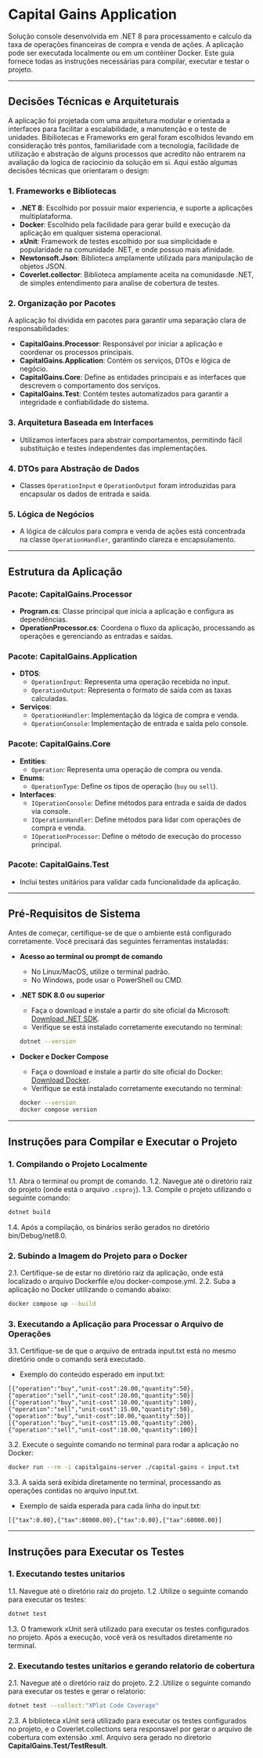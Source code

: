 # **Capital Gains Application**

Solução console desenvolvida em .NET 8 para processamento e calculo da taxa de operações financeiras de compra e venda de ações. A aplicação pode ser executada localmente ou em um contêiner Docker. Este guia fornece todas as instruções necessárias para compilar, executar e testar o projeto.

---

## **Decisões Técnicas e Arquiteturais**

A aplicação foi projetada com uma arquitetura modular e orientada a interfaces para facilitar a escalabilidade, a manutenção e o teste de unidades. 
Bibiliotecas e Frameworks em geral foram escolhidos levando em consideração três pontos, familiaridade com a tecnologia, facilidade
de utilização e abstração de alguns processos que acredito não entrarem na avaliação da logica de raciocinio da solução em si.
Aqui estão algumas decisões técnicas que orientaram o design:

### **1. Frameworks e Bibliotecas**

- **.NET 8**: Escolhido por possuir maior experiencia, e suporte a aplicações multiplataforma.
- **Docker**: Escolhido pela facilidade para gerar build e execução da aplicação em qualquer sistema operacional.
- **xUnit**: Framework de testes escolhido por sua simplicidade e popularidade na comunidade .NET, e onde possuo mais afinidade.
- **Newtonsoft.Json**: Biblioteca amplamente utilizada para manipulação de objetos JSON.
- **Coverlet.collector**: Biblioteca amplamente aceita na comunidasde .NET, de simples entendimento para analise de cobertura de testes.

### **2. Organização por Pacotes**
A aplicação foi dividida em pacotes para garantir uma separação clara de responsabilidades:
- **CapitalGains.Processor**: Responsável por iniciar a aplicação e coordenar os processos principais.
- **CapitalGains.Application**: Contém os serviços, DTOs e lógica de negócio.
- **CapitalGains.Core**: Define as entidades principais e as interfaces que descrevem o comportamento dos serviços.
- **CapitalGains.Test**: Contém testes automatizados para garantir a integridade e confiabilidade do sistema.

### **3. Arquitetura Baseada em Interfaces**
- Utilizamos interfaces para abstrair comportamentos, permitindo fácil substituição e testes independentes das implementações.

### **4. DTOs para Abstração de Dados**
- Classes `OperationInput` e `OperationOutput` foram introduzidas para encapsular os dados de entrada e saída.

### **5. Lógica de Negócios**
- A lógica de cálculos para compra e venda de ações está concentrada na classe `OperationHandler`, garantindo clareza e encapsulamento.

---

## **Estrutura da Aplicação**

### **Pacote: CapitalGains.Processor**
- **Program.cs**: Classe principal que inicia a aplicação e configura as dependências.
- **OperationProcessor.cs**: Coordena o fluxo da aplicação, processando as operações e gerenciando as entradas e saídas.

### **Pacote: CapitalGains.Application**
- **DTOS**:
  - `OperationInput`: Representa uma operação recebida no input.
  - `OperationOutput`: Representa o formato de saída com as taxas calculadas.
- **Serviços**:
  - `OperationHandler`: Implementação da lógica de compra e venda.
  - `OperationConsole`: Implementação de entrada e saída pelo console.

### **Pacote: CapitalGains.Core**
- **Entities**:
  - `Operation`: Representa uma operação de compra ou venda.
- **Enums**:
  - `OperationType`: Define os tipos de operação (`buy` ou `sell`).
- **Interfaces**:
  - `IOperationConsole`: Define métodos para entrada e saída de dados via console.
  - `IOperationHandler`: Define métodos para lidar com operações de compra e venda.
  - `IOperationProcessor`: Define o método de execução do processo principal.

### **Pacote: CapitalGains.Test**
- Inclui testes unitários para validar cada funcionalidade da aplicação.

---

## **Pré-Requisitos de Sistema**

Antes de começar, certifique-se de que o ambiente está configurado corretamente. Você precisará das seguintes ferramentas instaladas:

- **Acesso ao terminal ou prompt de comando**  
  - No Linux/MacOS, utilize o terminal padrão.  
  - No Windows, pode usar o PowerShell ou CMD.

- **.NET SDK 8.0 ou superior**  
  - Faça o download e instale a partir do site oficial da Microsoft: [Download .NET SDK](https://dotnet.microsoft.com/download).  
  - Verifique se está instalado corretamente executando no terminal:
  ```bash
  dotnet --version
  ```

- **Docker e Docker Compose**  
  - Faça o download e instale a partir do site oficial do Docker: [Download Docker](https://www.docker.com/products/docker-desktop).  
  - Verifique se está instalado corretamente executando no terminal:
  ```bash
  docker --version
  docker compose version
   ```
  
---

## **Instruções para Compilar e Executar o Projeto**

### **1. Compilando o Projeto Localmente**

1.1. Abra o terminal ou prompt de comando.
1.2. Navegue até o diretório raiz do projeto (onde está o arquivo `.csproj`).
1.3. Compile o projeto utilizando o seguinte comando:
```bash
dotnet build
```
1.4. Após a compilação, os binários serão gerados no diretório bin/Debug/net8.0.

### **2. Subindo a Imagem do Projeto para o Docker**

2.1. Certifique-se de estar no diretório raiz da aplicação, onde está localizado o arquivo Dockerfile e/ou docker-compose.yml.
2.2. Suba a aplicação no Docker utilizando o comando abaixo:
```bash
docker compose up --build
```

### **3. Executando a Aplicação para Processar o Arquivo de Operações**

3.1. Certifique-se de que o arquivo de entrada input.txt está no mesmo diretório onde o comando será executado.
- Exemplo do conteúdo esperado em input.txt:
```text
[{"operation":"buy","unit-cost":20.00,"quantity":50},{"operation":"sell","unit-cost":20.00,"quantity":50}]
[{"operation":"buy","unit-cost":10.00,"quantity":100},{"operation":"sell","unit-cost":15.00,"quantity":50},{"operation":"buy","unit-cost":10.00,"quantity":50}]
[{"operation":"buy","unit-cost":15.00,"quantity":200},{"operation":"sell","unit-cost":10.00,"quantity":100}]

```
3.2. Execute o seguinte comando no terminal para rodar a aplicação no Docker:
```bash
docker run --rm -i capitalgains-server ./capital-gains < input.txt
```
3.3. A saída será exibida diretamente no terminal, processando as operações contidas no arquivo input.txt.
- Exemplo de saida esperada para cada linha do input.txt:
```text
[{"tax":0.00},{"tax":80000.00},{"tax":0.00},{"tax":60000.00}]
```

---

## **Instruções para Executar os Testes**

### **1. Executando testes unitarios**

1.1. Navegue até o diretório raiz do projeto.
1.2 .Utilize o seguinte comando para executar os testes:
```bash
dotnet test
```
1.3. O framework xUnit será utilizado para executar os testes configurados no projeto. Após a execução, você verá os resultados diretamente no terminal.

### **2. Executando testes unitarios e gerando relatorio de cobertura**

2.1. Navegue até o diretório raiz do projeto.
2.2 .Utilize o seguinte comando para executar os testes e gerar o relatorio:
```bash
dotnet test --collect:"XPlat Code Coverage"
```
2.3. A biblioteca xUnit será utilizado para executar os testes configurados no projeto, e o Coverlet.collections sera responsavel por gerar o arquivo de cobertura com extensão .xml.
Arquivo sera gerado no diretorio **CapitalGains.Test/TestResult**.

